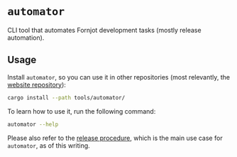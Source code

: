 # `automator`

CLI tool that automates Fornjot development tasks (mostly release automation).

## Usage

Install `automator`, so you can use it in other repositories (most relevantly, the [website repository](https://github.com/hannobraun/www.fornjot.app)):

``` sh
cargo install --path tools/automator/
```

To learn how to use it, run the following command:

``` sh
automator --help
```

Please also refer to the [release procedure](../../RELEASES.md), which is the main use case for `automator`, as of this writing.
